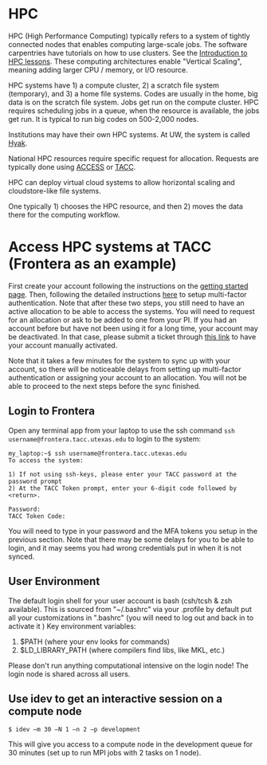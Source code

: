 
# HPC
HPC (High Performance Computing) typically refers to a system of tightly connected nodes that enables computing large-scale jobs. The software carpentries have tutorials on how to use clusters. See the [Introduction to HPC lessons](https://epcced.github.io/hpc-intro/). These computing architectures enable "Vertical Scaling", meaning adding larger CPU / memory, or I/O resource. 

HPC systems have 1) a compute cluster, 2) a scratch file system (temporary), and 3) a home file systems. Codes are usually in the home, big data is on the scratch file system. Jobs get run on the compute cluster. HPC requires scheduling jobs in a queue, when the resource is available, the jobs get run. It is typical to run big codes on 500-2,000 nodes. 

Institutions may have their own HPC systems. At UW, the system is called [Hyak](https://hyak.uw.edu/).

National HPC resources require specific request for allocation. Requests are typically done using [ACCESS](https://allocations.access-ci.org/) or [TACC](https://www.tacc.utexas.edu/).


HPC can deploy virtual cloud systems to allow horizontal scaling and cloudstore-like file systems.

One typically 1) chooses the HPC resource, and then 2) moves the data there for the computing workflow.

# Access HPC systems at TACC (Frontera as an example)
First create your account following the instructions on the [getting started page](https://tacc.utexas.edu/use-tacc/getting-started/).
Then, following the detailed instructions [here](https://docs.tacc.utexas.edu/basics/mfa/) to setup multi-factor authentication.
Note that after these two steps, you still need to have an active allocation to be able to access the systems.
You will need to request for an allocation or ask to be added to one from your PI.
If you had an account before but have not been using it for a long time, your account may be deactivated. 
In that case, please submit a ticket through [this link](https://tacc.utexas.edu/about/help/) to have your account manually activated.

Note that it takes a few minutes for the system to sync up with your account, so there will be noticeable delays from setting up multi-factor authentication or assigning your account to an allocation.
You will not be able to proceed to the next steps before the sync finished.

## Login to Frontera
Open any terminal app from your laptop to use the ssh command `ssh username@frontera.tacc.utexas.edu` to login to the system:
```
my_laptop:~$ ssh username@frontera.tacc.utexas.edu
To access the system:

1) If not using ssh-keys, please enter your TACC password at the password prompt
2) At the TACC Token prompt, enter your 6-digit code followed by <return>.

Password:
TACC Token Code:
```
You will need to type in your password and the MFA tokens you setup in the previous section.
Note that there may be some delays for you to be able to login, and it may seems you had wrong credentials put in when it is not synced.

## User Environment
The default login shell for your user account is bash (csh/tcsh & zsh available).
This is sourced from "~/.bashrc" via your .profile by default put all your customizations in ".bashrc" (you will need to log out and back in to activate it ) 
Key environment variables:
1.	$PATH (where your env looks for commands)
1.	$LD_LIBRARY_PATH (where compilers find libs, like MKL, etc.)

Please don't run anything computational intensive on the login node!
The login node is shared across all users.

## Use idev to get an interactive session on a compute node
```
$ idev –m 30 –N 1 –n 2 –p development
```
This will give you access to a compute node in the development queue for 30 minutes (set up to run MPI jobs with 2 tasks on 1 node).



